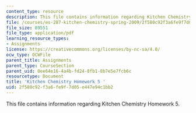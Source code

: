 ```yaml
---
content_type: resource
description: This file contains information regarding Kitchen Chemistry Homework 5.
file: /courses/es-287-kitchen-chemistry-spring-2009/2f580c92f3a6fe9f7d05e447e94c1bb2_MITES_287S09_assn05_Week05.pdf
file_size: 89551
file_type: application/pdf
learning_resource_types:
- Assignments
license: https://creativecommons.org/licenses/by-nc-sa/4.0/
ocw_type: OCWFile
parent_title: Assignments
parent_type: CourseSection
parent_uid: 0ee64e16-4a4b-fd24-8fb1-8b7e5e7fcb6c
resourcetype: Document
title: 'Kitchen Chemistry Homework 5 '
uid: 2f580c92-f3a6-fe9f-7d05-e447e94c1bb2
---
```

This file contains information regarding Kitchen Chemistry Homework 5.